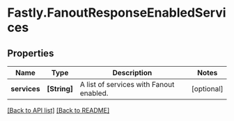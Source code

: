# Fastly.FanoutResponseEnabledServices

## Properties

Name | Type | Description | Notes
------------ | ------------- | ------------- | -------------
**services** | **[String]** | A list of services with Fanout enabled. | [optional] 


[[Back to API list]](../../README.md#endpoints) [[Back to README]](../../README.md)
